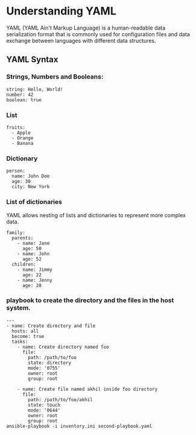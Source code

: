 # Understanding YAML

YAML (YAML Ain't Markup Language) is a human-readable data serialization format that is commonly used for configuration files and data exchange between languages with different data structures.

## YAML Syntax

### Strings, Numbers and Booleans:

```
string: Hello, World!
number: 42
boolean: true
```

### List 

```
fruits:
  - Apple
  - Orange
  - Banana
```

### Dictionary 

```
person:
  name: John Doe
  age: 30
  city: New York
```

### List of dictionaries 

YAML allows nesting of lists and dictionaries to represent more complex data.

```
family:
  parents:
    - name: Jane
      age: 50
    - name: John
      age: 52
  children:
    - name: Jimmy
      age: 22
    - name: Jenny
      age: 20
```



### playbook to create the directory and the files in the host system.
```
---
- name: Create directory and file
  hosts: all
  become: true
  tasks:
    - name: Create directory named foo
      file:
        path: /path/to/foo
        state: directory
        mode: '0755'
        owner: root
        group: root

    - name: Create file named akhil inside foo directory
      file:
        path: /path/to/foo/akhil
        state: touch
        mode: '0644'
        owner: root
        group: root
ansible-playbook -i inventory.ini second-playbook.yaml
```
